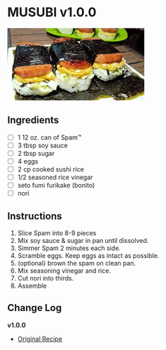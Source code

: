 # MUSUBI  v1.0.0

![Recipe Photo](musubi.jpeg)

## Ingredients

- [ ] 1 12 oz. can of Spam™
- [ ] 3 tbsp soy sauce
- [ ] 2 tbsp sugar
- [ ] 4 eggs
- [ ] 2 cp cooked sushi rice
- [ ] 1/2 seasoned rice vinegar
- [ ] seto fumi furikake (bonito)
- [ ] nori

## Instructions

1. Slice Spam into 8-9 pieces
1. Mix soy sauce & sugar in pan until dissolved.
1. Simmer Spam 2 minutes each side.
1. Scramble eggs. Keep eggs as intact as possible.
1. (optional) brown the spam on clean pan.
1. Mix seasoning vinegar and rice.
1. Cut nori into thirds.
1. Assemble


## Change Log

**v1.0.0**

- [Original Recipe](https://www.jeanelleats.com/post/best-spam-musubi-recipe-how-to-make-homemade-hawaiian-spam-musubi-with-musubi-mold)

